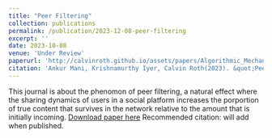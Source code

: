 ```yaml
---
title: "Peer Filtering"
collection: publications
permalink: /publication/2023-12-08-peer-filtering
excerpt: ''
date: 2023-10-08
venue: 'Under Review'
paperurl: 'http://calvinroth.github.io/assets/papers/Algorithmic_Mechanisms_For_Countering_Misinformation.pdf'
citation: 'Ankur Mani, Krishnamurthy Iyer, Calvin Roth(2023). &quot;Peer Filtering &quot; <i>Under Review</i>. 1(3).'
---
```


This journal is about the phenomon of peer filtering, a natural effect where the sharing dynamics of users in a social platform increases the porportion of true content that survives in the network relative to the amount that is initially incoming. 
[Download paper here](http://calvinroth.tech/assets/papers/Algorithmic_Mechanisms_For_Countering_Misinformation.pdf)
Recommended citation: will add when published. 